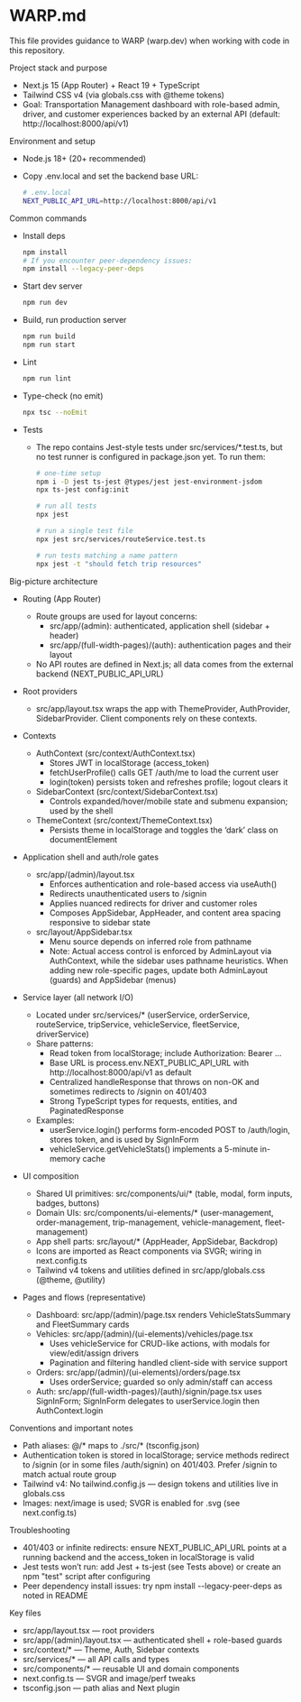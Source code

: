 # WARP.md

This file provides guidance to WARP (warp.dev) when working with code in this repository.

Project stack and purpose
- Next.js 15 (App Router) + React 19 + TypeScript
- Tailwind CSS v4 (via globals.css with @theme tokens)
- Goal: Transportation Management dashboard with role-based admin, driver, and customer experiences backed by an external API (default: http://localhost:8000/api/v1)

Environment and setup
- Node.js 18+ (20+ recommended)
- Copy .env.local and set the backend base URL:
  
  ```bash
  # .env.local
  NEXT_PUBLIC_API_URL=http://localhost:8000/api/v1
  ```

Common commands
- Install deps
  
  ```bash
  npm install
  # If you encounter peer-dependency issues:
  npm install --legacy-peer-deps
  ```

- Start dev server
  
  ```bash
  npm run dev
  ```

- Build, run production server
  
  ```bash
  npm run build
  npm run start
  ```

- Lint
  
  ```bash
  npm run lint
  ```

- Type-check (no emit)
  
  ```bash
  npx tsc --noEmit
  ```

- Tests
  - The repo contains Jest-style tests under src/services/*.test.ts, but no test runner is configured in package.json yet. To run them:
    
    ```bash
    # one-time setup
    npm i -D jest ts-jest @types/jest jest-environment-jsdom
    npx ts-jest config:init
    
    # run all tests
    npx jest
    
    # run a single test file
    npx jest src/services/routeService.test.ts
    
    # run tests matching a name pattern
    npx jest -t "should fetch trip resources"
    ```

Big-picture architecture
- Routing (App Router)
  - Route groups are used for layout concerns:
    - src/app/(admin): authenticated, application shell (sidebar + header)
    - src/app/(full-width-pages)/(auth): authentication pages and their layout
  - No API routes are defined in Next.js; all data comes from the external backend (NEXT_PUBLIC_API_URL)

- Root providers
  - src/app/layout.tsx wraps the app with ThemeProvider, AuthProvider, SidebarProvider. Client components rely on these contexts.

- Contexts
  - AuthContext (src/context/AuthContext.tsx)
    - Stores JWT in localStorage (access_token)
    - fetchUserProfile() calls GET /auth/me to load the current user
    - login(token) persists token and refreshes profile; logout clears it
  - SidebarContext (src/context/SidebarContext.tsx)
    - Controls expanded/hover/mobile state and submenu expansion; used by the shell
  - ThemeContext (src/context/ThemeContext.tsx)
    - Persists theme in localStorage and toggles the ‘dark’ class on documentElement

- Application shell and auth/role gates
  - src/app/(admin)/layout.tsx
    - Enforces authentication and role-based access via useAuth()
    - Redirects unauthenticated users to /signin
    - Applies nuanced redirects for driver and customer roles
    - Composes AppSidebar, AppHeader, and content area spacing responsive to sidebar state
  - src/layout/AppSidebar.tsx
    - Menu source depends on inferred role from pathname
    - Note: Actual access control is enforced by AdminLayout via AuthContext, while the sidebar uses pathname heuristics. When adding new role-specific pages, update both AdminLayout (guards) and AppSidebar (menus)

- Service layer (all network I/O)
  - Located under src/services/* (userService, orderService, routeService, tripService, vehicleService, fleetService, driverService)
  - Share patterns:
    - Read token from localStorage; include Authorization: Bearer ...
    - Base URL is process.env.NEXT_PUBLIC_API_URL with http://localhost:8000/api/v1 as default
    - Centralized handleResponse that throws on non-OK and sometimes redirects to /signin on 401/403
    - Strong TypeScript types for requests, entities, and PaginatedResponse<T>
  - Examples:
    - userService.login() performs form-encoded POST to /auth/login, stores token, and is used by SignInForm
    - vehicleService.getVehicleStats() implements a 5-minute in-memory cache

- UI composition
  - Shared UI primitives: src/components/ui/* (table, modal, form inputs, badges, buttons)
  - Domain UIs: src/components/ui-elements/* (user-management, order-management, trip-management, vehicle-management, fleet-management)
  - App shell parts: src/layout/* (AppHeader, AppSidebar, Backdrop)
  - Icons are imported as React components via SVGR; wiring in next.config.ts
  - Tailwind v4 tokens and utilities defined in src/app/globals.css (@theme, @utility)

- Pages and flows (representative)
  - Dashboard: src/app/(admin)/page.tsx renders VehicleStatsSummary and FleetSummary cards
  - Vehicles: src/app/(admin)/(ui-elements)/vehicles/page.tsx
    - Uses vehicleService for CRUD-like actions, with modals for view/edit/assign drivers
    - Pagination and filtering handled client-side with service support
  - Orders: src/app/(admin)/(ui-elements)/orders/page.tsx
    - Uses orderService; guarded so only admin/staff can access
  - Auth: src/app/(full-width-pages)/(auth)/signin/page.tsx uses SignInForm; SignInForm delegates to userService.login then AuthContext.login

Conventions and important notes
- Path aliases: @/* maps to ./src/* (tsconfig.json)
- Authentication token is stored in localStorage; service methods redirect to /signin (or in some files /auth/signin) on 401/403. Prefer /signin to match actual route group
- Tailwind v4: No tailwind.config.js — design tokens and utilities live in globals.css
- Images: next/image is used; SVGR is enabled for .svg (see next.config.ts)

Troubleshooting
- 401/403 or infinite redirects: ensure NEXT_PUBLIC_API_URL points at a running backend and the access_token in localStorage is valid
- Jest tests won’t run: add Jest + ts-jest (see Tests above) or create an npm "test" script after configuring
- Peer dependency install issues: try npm install --legacy-peer-deps as noted in README

Key files
- src/app/layout.tsx — root providers
- src/app/(admin)/layout.tsx — authenticated shell + role-based guards
- src/context/* — Theme, Auth, Sidebar contexts
- src/services/* — all API calls and types
- src/components/* — reusable UI and domain components
- next.config.ts — SVGR and image/perf tweaks
- tsconfig.json — path alias and Next plugin

